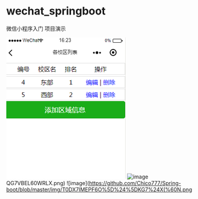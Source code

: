 # wechat_springboot
微信小程序入门
项目演示

![image](https://github.com/Chico777/Spring-boot/blob/master/img/R7Z73K_%5DXP15%7DTQ6WER4~VG%20(1).png)
![image](https://github.com/Chico777/Spring-boot/blob/master/img/%5BO90F6BKT)QG7VBEL60WRLX.png)
![image](https://github.com/Chico777/Spring-boot/blob/master/img/T0DX7IMEPF6O%5D%24%5DKG7%24X(%60N.png
